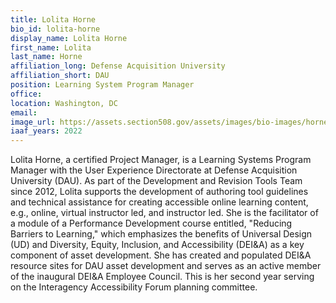 ```yaml
---
title: Lolita Horne
bio_id: lolita-horne
display_name: Lolita Horne
first_name: Lolita
last_name: Horne
affiliation_long: Defense Acquisition University
affiliation_short: DAU
position: Learning System Program Manager
office: 
location: Washington, DC
email: 
image_url: https://assets.section508.gov/assets/images/bio-images/horne-lolita.png
iaaf_years: 2022
---
```

Lolita Horne, a certified Project Manager, is a Learning Systems Program Manager with the User Experience Directorate at Defense Acquisition University (DAU). As part of the Development and Revision Tools Team since 2012, Lolita supports the development of authoring tool guidelines and technical assistance for creating accessible online learning content, e.g., online, virtual instructor led, and instructor led. She is the facilitator of a module of a Performance Development course entitled, "Reducing Barriers to Learning," which emphasizes the benefits of Universal Design (UD) and Diversity, Equity, Inclusion, and Accessibility (DEI&A) as a key component of asset development. She has created and populated DEI&A resource sites for DAU asset development and serves as an active member of the inaugural DEI&A Employee Council. This is her second year serving on the Interagency Accessibility Forum planning committee.